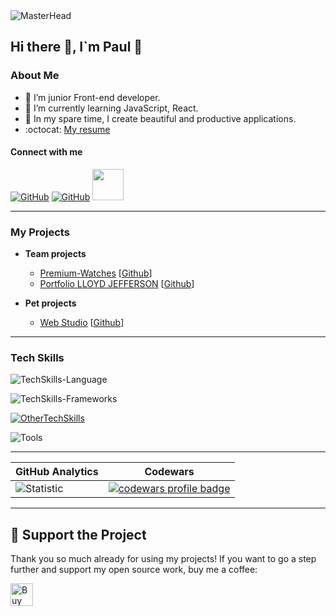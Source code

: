 <span data-target="animated-image.imageContainer">
            <img data-target="animated-image.replacedImage" alt="MasterHead" class="AnimatedImagePlayer-animatedImage" src="https://camo.githubusercontent.com/3492228fd9a698d24cbe02d7e013abc0fe70eebeda013e47dab443f61efe5013/68747470733a2f2f7777772e77696e677374656368736f6c7574696f6e732e636f6d2f77702d636f6e74656e742f75706c6f6164732f323032322f30332f66756c6c2d737461636b2d646576656c6f706d656e742e676966" style="display: block; opacity: 1;">
          <canvas class="AnimatedImagePlayer-stillImage" aria-hidden="true" width="750" height="400"></canvas></span>
 
##  <b>Hi there 👋, I`m Paul 👦 </b>

### About Me

- :telescope: I’m junior Front-end developer.
- :seedling: I’m currently learning JavaScript, React.
- :milky_way: In my spare time, I create beautiful and productive applications.
- :octocat: [My resume](https://az25-boop.github.io/resume/)


#### Connect with me

[![GitHub](https://skillicons.dev/icons?i=github)](https://github.com/az25-boop)
[![GitHub](https://skillicons.dev/icons?i=linkedin)](https://www.linkedin.com/in/pavel-melnik-475608300)
[<img src="https://user-images.githubusercontent.com/96209694/197350945-d92dab8d-5075-4a38-9065-25325ba8cac4.png" style="width:50px; height:50px" >](mailto:orendapoltava@gmail.com)

---

### My Projects

- **Team projects**

  - [Premium-Watches](https://maryna999.github.io/premium-watches/) [[Github](https://github.com/maryna999/premium-watches)]
  - [Portfolio LLOYD JEFFERSON](https://dimaostapchuk91.github.io/The-Jedi-of-JavaScript-team/) [[Github](https://github.com/DimaOstapchuk91/The-Jedi-of-JavaScript-team)]

- **Pet projects**
   - [Web Studio]() [[Github]()]

---
      

### Tech Skills

![TechSkills-Language](https://skillicons.dev/icons?i=html,css,sass,js,ts,nodejs,md)

![TechSkills-Frameworks](https://skillicons.dev/icons?i=react,redux,nextjs,express,gulp,tailwind,)

[![OtherTechSkills](https://skillicons.dev/icons?i=regex,styledcomponents)](https://skillicons.dev)

![Tools](https://skillicons.dev/icons?i=github,git,vscode,postman,figma)

---

| **GitHub Analytics**                                                                                                                                       | **Codewars**                                                                                                                                         |
| ---------------------------------------------------------------------------------------------------------------------------------------------------------- | ---------------------------------------------------------------------------------------------------------------------------------------------------- |
| ![Statistic](https://github-readme-stats.vercel.app/) | <a href="https://www.codewars.com/"><img src="https://www.codewars.com/" alt="codewars profile badge"></a> |

---

## 💖 Support the Project

Thank you so much already for using my projects! If you want to go a step further and support my open source work, buy me a coffee:

<a href='https://ko-fi.com/pavelmelnik' target='_blank'><img height='36' style='border:0px;height:36px;' src='https://cdn.ko-fi.com/cdn/kofi1.png?v=3' border='0' alt='Buy Me a Coffee at ko-fi.com' /></a>
